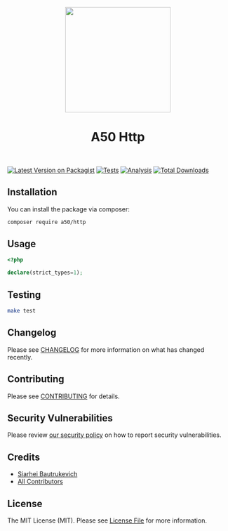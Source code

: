 <p align="center">
    <a href="https://github.com/A50dev" target="_blank">
        <img src="https://avatars0.githubusercontent.com/u/86768962" height="240px">
    </a>
    <h1 align="center">A50 Http</h1>
    <br>
</p>

[![Latest Version on Packagist](https://img.shields.io/packagist/v/a50/http.svg?style=flat-square)](https://packagist.org/packages/a50/http)
[![Tests](https://github.com/a50/http/actions/workflows/test.yml/badge.svg?branch=main)](https://github.com/a50/http/actions/workflows/test.yml)
[![Analysis](https://github.com/a50/http/actions/workflows/analyse.yml/badge.svg?branch=main)](https://github.com/a50/http/actions/workflows/analyse.yml)
[![Total Downloads](https://img.shields.io/packagist/dt/a50/http.svg?style=flat-square)](https://packagist.org/packages/a50/http)
## Installation

You can install the package via composer:

```bash
composer require a50/http
```

## Usage

```php
<?php

declare(strict_types=1);

```

## Testing

```bash
make test
```

## Changelog

Please see [CHANGELOG](CHANGELOG.md) for more information on what has changed recently.

## Contributing

Please see [CONTRIBUTING](.github/CONTRIBUTING.md) for details.

## Security Vulnerabilities

Please review [our security policy](../../security/policy) on how to report security vulnerabilities.

## Credits

- [Siarhei Bautrukevich](https://github.com/bautrukevich)
- [All Contributors](../../contributors)

## License

The MIT License (MIT). Please see [License File](LICENSE.md) for more information.
